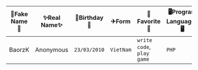 
| 👤Fake Name👤 | ✨Real Name✨ | 💐Birthday💐 | ✈Form | 🌼Favorite🌼 | 🖥Program Languages🖥 |
| --- | --- | --- | --- | --- | --- |
| BaorzK | Anonymous | `23/03/2010` | `VietNam` | `write code`, `play game` | `PHP`
